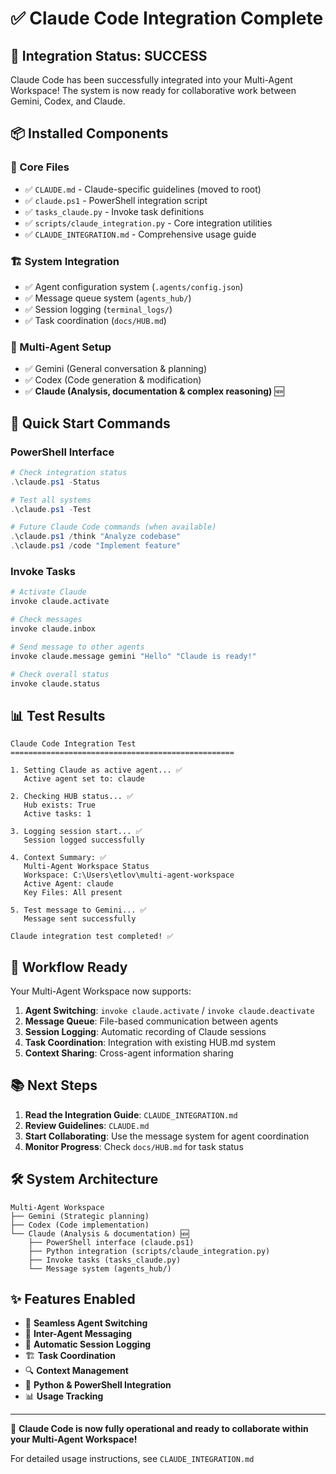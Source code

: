 # ✅ Claude Code Integration Complete

## 🎉 Integration Status: SUCCESS

Claude Code has been successfully integrated into your Multi-Agent Workspace! The system is now ready for collaborative work between Gemini, Codex, and Claude.

## 📦 Installed Components

### 🔧 Core Files
- ✅ `CLAUDE.md` - Claude-specific guidelines (moved to root)
- ✅ `claude.ps1` - PowerShell integration script
- ✅ `tasks_claude.py` - Invoke task definitions
- ✅ `scripts/claude_integration.py` - Core integration utilities
- ✅ `CLAUDE_INTEGRATION.md` - Comprehensive usage guide

### 🏗️ System Integration
- ✅ Agent configuration system (`.agents/config.json`)
- ✅ Message queue system (`agents_hub/`)
- ✅ Session logging (`terminal_logs/`)
- ✅ Task coordination (`docs/HUB.md`)

### 🤖 Multi-Agent Setup
- ✅ Gemini (General conversation & planning)
- ✅ Codex (Code generation & modification)
- ✅ **Claude (Analysis, documentation & complex reasoning)** 🆕

## 🚀 Quick Start Commands

### PowerShell Interface
```powershell
# Check integration status
.\claude.ps1 -Status

# Test all systems
.\claude.ps1 -Test

# Future Claude Code commands (when available)
.\claude.ps1 /think "Analyze codebase"
.\claude.ps1 /code "Implement feature"
```

### Invoke Tasks
```bash
# Activate Claude
invoke claude.activate

# Check messages
invoke claude.inbox

# Send message to other agents
invoke claude.message gemini "Hello" "Claude is ready!"

# Check overall status
invoke claude.status
```

## 📊 Test Results

```
Claude Code Integration Test
==================================================

1. Setting Claude as active agent... ✅
   Active agent set to: claude

2. Checking HUB status... ✅
   Hub exists: True
   Active tasks: 1

3. Logging session start... ✅
   Session logged successfully

4. Context Summary: ✅
   Multi-Agent Workspace Status
   Workspace: C:\Users\etlov\multi-agent-workspace
   Active Agent: claude
   Key Files: All present

5. Test message to Gemini... ✅
   Message sent successfully

Claude integration test completed! ✅
```

## 🔄 Workflow Ready

Your Multi-Agent Workspace now supports:

1. **Agent Switching**: `invoke claude.activate` / `invoke claude.deactivate`
2. **Message Queue**: File-based communication between agents
3. **Session Logging**: Automatic recording of Claude sessions
4. **Task Coordination**: Integration with existing HUB.md system
5. **Context Sharing**: Cross-agent information sharing

## 📚 Next Steps

1. **Read the Integration Guide**: `CLAUDE_INTEGRATION.md`
2. **Review Guidelines**: `CLAUDE.md`
3. **Start Collaborating**: Use the message system for agent coordination
4. **Monitor Progress**: Check `docs/HUB.md` for task status

## 🛠 System Architecture

```
Multi-Agent Workspace
├── Gemini (Strategic planning)
├── Codex (Code implementation)
└── Claude (Analysis & documentation) 🆕
    ├── PowerShell interface (claude.ps1)
    ├── Python integration (scripts/claude_integration.py)
    ├── Invoke tasks (tasks_claude.py)
    └── Message system (agents_hub/)
```

## ✨ Features Enabled

- 🔄 **Seamless Agent Switching**
- 📨 **Inter-Agent Messaging**
- 📝 **Automatic Session Logging**
- 🏗️ **Task Coordination**
- 🔍 **Context Management**
- 🐍 **Python & PowerShell Integration**
- 📊 **Usage Tracking**

---

🎯 **Claude Code is now fully operational and ready to collaborate within your Multi-Agent Workspace!**

For detailed usage instructions, see `CLAUDE_INTEGRATION.md`